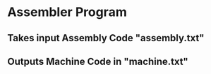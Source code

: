 # Assembler Program
## Takes input Assembly Code "assembly.txt"
## Outputs Machine Code in "machine.txt"